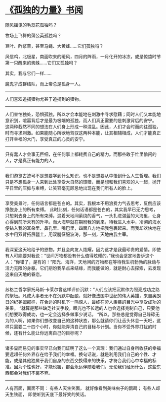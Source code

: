 # [《孤独的力量》书阅](https://github.com/platojobs/agenda/issues/27)


随风摇曳的毛蕊花孤独吗？

牧场上飞舞的蒲公英孤独吗？

豆叶、酢浆草，甚至马蝇、大黄蜂……它们孤独吗？

风信鸡，北极星，南面吹来的暖风，四月的阵雨，一月化开的冰冻，或是惊蛰时节第一只醒来的蜘蛛……它们又孤独吗？

其实，我与它们一样……

魔鬼才成群结队，而上帝总是孤身一人。

---

人们喜欢追捕猎物尤甚于追捕到的猎物。

---

人们害怕独处，恐惧孤独，所以才会本能地在刺激中寻求慰藉；同时人们又本能地意识到，喧嚣背后才是最为极端的孤独，而人们真正需要的是刺激背后的安宁。
这两种截然不同的想法在人们身上形成一种混乱。因此，人们才会时而向往孤独，时而寻求刺激。如果能随心所欲地驾驭这两种本能，让其相辅相成，人们才能真正打开幸福的大门，享受真正的心灵的安宁。

---

只有蠢人才会事无巨细，在任何事上都耗费自己的精力。而那些敢于忙里偷闲的人，才是真正有能力的人。

---

我们游览古迹可不是想要学到什么知识，也不是想要从中悟到什么人生哲理。我们只是不想孤身一人来到此处享受大自然的馈赠，而是想和我们喜欢的人一起，抛开平日里的压抑与束缚，让笑容毫无顾忌地出现在我们所有人的脸上。

---

享受美景时，任何语言都是苍白的。其实，我根本不用浪费力气去思考，反倒应该挣脱身上的所有束缚。
此时此刻，任何话语都是苍白的，其实我早已无力思考，只想剥去身上的所有束缚，混着天地间萦绕的香气，一头扎进湛蓝的大海里，让身心得到前所未有的升华。而大海早就在期盼我的到来，待我进入水中，冷彻的海水便钻入我的耳朵里、鼻孔里、嘴巴里，四面八方地把我包裹起来。而我却欢快地在水中用双臂拓展疆土，用双腿征服波涛。那一刻，天地由我主宰。

---

我深爱这天地给予的恩物，并且会向友人炫耀，因为这才是我最珍贵的爱情。即使有人可能要对我说：“世间万物都没有什么值得炫耀的。”我也会坚定地告诉这个人：“你错了，是有的！”阳光、海洋，天地间的万物都在等待我生机勃勃的脉动与活力无限的身躯。它们期盼我早点来结缘，而我能做的，就是耐心去探索，去发现这来自天地的眷恋。

---

苏格兰哲学家托马斯·卡莱尔曾这样评价沉默：“人们应该把沉默作为照亮成功之路的祭坛。凡成大事者无不在沉默中酝酿，就好像法国中世纪的伟大英雄，来自奥朗日的纪尧姆那样，在合适的时机下一鸣惊人，最终在旁人羡慕的目光中享受成功的美果。
“就算是那些缺乏社交手段，眼光也不长远的人也会选择克制自己，只要他们想要取得成功，也一定会选择多做事少说话。
“所以，那些总是觉得自己碌碌无为的人啊，如果你们想改变自己的这种状态，那么就请你们让舌头休息一天吧，这样只需要二十四个小时，你就能弄清自己的目标与计划。当你不受外界打扰的时候，还有什么能让你远离自己的目标呢？

---

诸多显而易见的事实早已向我们证明了这么一个真理：我们通过自身所收获的幸福要远超任何外界存在给予我们的幸福。换句话说，就是利用我们自己的个性、才能，或是其他独属于我们自身的东西交换得来的快乐，才符合我们心中幸福的标准。因为个性也好，才能也罢，都会永远伴随着我们，无论我们经历什么，这些东西都会对我们不离不弃。

---

人有百面，面面不同： 有些人天生笑面， 就好像看到美味虫子的鹦鹉； 有些人却天生铁面， 即使听到天底下最好笑的笑话。